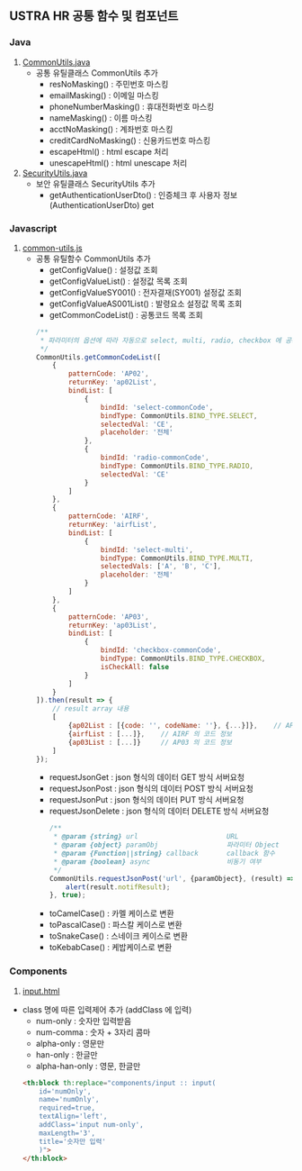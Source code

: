 ## USTRA HR 공통 함수 및 컴포넌트

### Java

1. [CommonUtils.java](../ustra-hr-system-core/src/main/java/hr/system/core/util/CommonUtils.java)
    * 공통 유틸클래스 CommonUtils 추가
        * resNoMasking() : 주민번호 마스킹
        * emailMasking() : 이메일 마스킹
        * phoneNumberMasking() : 휴대전화번호 마스킹
        * nameMasking() : 이름 마스킹
        * acctNoMasking() : 계좌번호 마스킹
        * creditCardNoMasking() : 신용카드번호 마스킹
        * escapeHtml() : html escape 처리
        * unescapeHtml() : html unescape 처리
2. [SecurityUtils.java](../ustra-hr-system-core/src/main/java/hr/system/core/util/SecurityUtils.java)
    * 보안 유틸클래스 SecurityUtils 추가
        * getAuthenticationUserDto() : 인증체크 후 사용자 정보(AuthenticationUserDto) get

### Javascript

1. [common-utils.js](../ustra-hr-system-thymeleaf/src/main/resources/static/assets/js/common-utils.js)
    * 공통 유틸함수 CommonUtils 추가
        * getConfigValue() : 설정값 조회
        * getConfigValueList() : 설정값 목록 조회
        * getConfigValueSY001() : 전자결재(SY001) 설정값 조회
        * getConfigValueAS001List() : 발령요소 설정값 목록 조회
        * getCommonCodeList() : 공통코드 목록 조회
        ```javascript
        /**
         * 파라미터의 옵션에 따라 자동으로 select, multi, radio, checkbox 에 공통코드 바인딩
         */
        CommonUtils.getCommonCodeList([
            { 
                patternCode: 'AP02', 
                returnKey: 'ap02List', 
                bindList: [
                    {
                        bindId: 'select-commonCode', 
                        bindType: CommonUtils.BIND_TYPE.SELECT, 
                        selectedVal: 'CE',
                        placeholder: '전체'
                    },
                    {
                        bindId: 'radio-commonCode', 
                        bindType: CommonUtils.BIND_TYPE.RADIO, 
                        selectedVal: 'CE'
                    }
                ]
            }, 
            {
                patternCode: 'AIRF', 
                returnKey: 'airfList', 
                bindList: [
                    {
                        bindId: 'select-multi',
                        bindType: CommonUtils.BIND_TYPE.MULTI, 
                        selectedVals: ['A', 'B', 'C'],
                        placeholder: '전체'
                    }
                ]
            },
            {
                patternCode: 'AP03', 
                returnKey: 'ap03List', 
                bindList: [
                    {
                        bindId: 'checkbox-commonCode', 
                        bindType: CommonUtils.BIND_TYPE.CHECKBOX, 
                        isCheckAll: false
                    }
                ]
            }
        ]).then(result => {
            // result array 내용
            [
                {ap02List : [{code: '', codeName: ''}, {...}]},    // AP02 의 코드 정보 
                {airfList : [...]},    // AIRF 의 코드 정보
                {ap03List : [...]}     // AP03 의 코드 정보
            ]
        });
        ```
        * requestJsonGet : json 형식의 데이터 GET 방식 서버요청
        * requestJsonPost : json 형식의 데이터 POST 방식 서버요청
        * requestJsonPut : json 형식의 데이터 PUT 방식 서버요청
        * requestJsonDelete : json 형식의 데이터 DELETE 방식 서버요청
          ```javascript
          /**
           * @param {string} url                      URL
           * @param {object} paramObj                 파라미터 Object
           * @param {Function||string} callback       callback 함수
           * @param {boolean} async                   비동기 여부
           */
          CommonUtils.requestJsonPost('url', {paramObject}, (result) => {
              alert(result.notifResult);
          }, true);
          ```
        * toCamelCase() : 카멜 케이스로 변환
        * toPascalCase() : 파스칼 케이스로 변환
        * toSnakeCase() : 스네이크 케이스로 변환
        * toKebabCase() : 케밥케이스로 변환

### Components

1. [input.html](../ustra-hr-system-thymeleaf/src/main/resources/templates/components/input.html)

* class 명에 따른 입력제어 추가 (addClass 에 입력)
    * num-only : 숫자만 입력받음
    * num-comma : 숫자 + 3자리 콤마
    * alpha-only : 영문만
    * han-only : 한글만
    * alpha-han-only : 영문, 한글만
  ```html
  <th:block th:replace="components/input :: input(
      id='numOnly',
      name='numOnly',
      required=true,
      textAlign='left',
      addClass='input num-only',
      maxLength='3',
      title='숫자만 입력'
      )">
  </th:block>
  ```



     